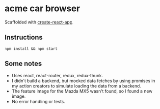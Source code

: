 # acme car browser 

Scaffolded with [create-react-app](https://github.com/facebook/create-react-app).

## Instructions

```
npm install && npm start 

```

## Some notes

- Uses react, react-router, redux, redux-thunk. 
- I didn't build a backend, but mocked data fetches by using promises in my action creators to simulate loading the data from a backend. 
- The feature image for the Mazda MX5 wasn't found, so I found a new image. 
- No error handling or tests. 

